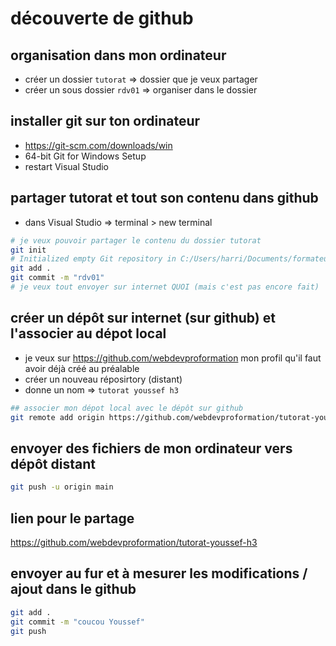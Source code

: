 # découverte de github

## organisation dans mon ordinateur

- créer un dossier `tutorat` => dossier que je veux partager
- créer un sous dossier `rdv01` => organiser dans le dossier

## installer git sur ton ordinateur 

- <https://git-scm.com/downloads/win> 
- 64-bit Git for Windows Setup
- restart Visual Studio

## partager tutorat et tout son contenu dans github 

- dans Visual Studio => terminal > new terminal

```sh
# je veux pouvoir partager le contenu du dossier tutorat 
git init
# Initialized empty Git repository in C:/Users/harri/Documents/formateur/h3online/Youssef MANKOURI/tutorat/.git/
git add .
git commit -m "rdv01"
# je veux tout envoyer sur internet QUOI (mais c'est pas encore fait)
```

## créer un dépôt sur internet (sur github) et l'associer au dépot local

- je veux sur <https://github.com/webdevproformation> mon profil qu'il faut avoir déjà créé au préalable
- créer un nouveau réposirtory (distant)
- donne un nom => `tutorat youssef h3`

```sh
## associer mon dépot local avec le dépôt sur github
git remote add origin https://github.com/webdevproformation/tutorat-youssef-h3.git
```

## envoyer des fichiers de mon ordinateur vers dépôt distant

```sh
git push -u origin main
```

## lien pour le partage

<https://github.com/webdevproformation/tutorat-youssef-h3>

## envoyer au fur et à mesurer les modifications / ajout dans le github 

```sh 
git add .
git commit -m "coucou Youssef"
git push 
```